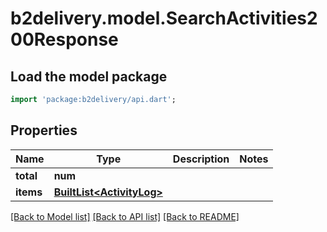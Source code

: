 # b2delivery.model.SearchActivities200Response

## Load the model package
```dart
import 'package:b2delivery/api.dart';
```

## Properties
Name | Type | Description | Notes
------------ | ------------- | ------------- | -------------
**total** | **num** |  | 
**items** | [**BuiltList&lt;ActivityLog&gt;**](ActivityLog.md) |  | 

[[Back to Model list]](../README.md#documentation-for-models) [[Back to API list]](../README.md#documentation-for-api-endpoints) [[Back to README]](../README.md)


